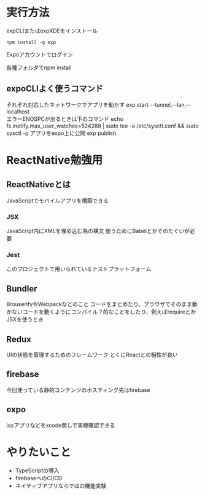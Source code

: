 # 実行方法

expCLIまたはexpXDEをインストール  
```
npm install -g exp
```
Expoアカウントでログイン

各種フォルダでnpm install

## expoCLIよく使うコマンド
それぞれ対応したネットワークでアプリを動かす
exp start --tunnel,--lan,--localhost  
エラーENOSPCが出るときは下のコマンド
echo fs.inotify.max_user_watches=524288 | sudo tee -a /etc/sysctl.conf && sudo sysctl -p
アプリをexpo上に公開
exp publish



# ReactNative勉強用
## ReactNativeとは
JavaScriptでモバイルアプリを構築できる

### JSX
JavaScript内にXMLを埋め込む為の構文
使うためにBabelとかそのたぐいが必要

### Jest
このプロジェクトで用いられているテストプラットフォーム

## Bundler
BrouserifyやWebpackなどのこと
コードをまとめたり、ブラウザでそのまま動かないコードを動くようにコンパイル？的なことをしたり、例えばrequireとかJSXを使うとき

## Redux
UIの状態を管理するためのフレームワーク
とくにReactとの相性が良い

## firebase
今回使っている静的コンテンツのホスティング先はfirebase

## expo
iosアプリなどをxcode無しで実機確認できる


# やりたいこと
- TypeScriptの導入
- firebaseへのCI/CD
- ネイティブアプリならではの機能実験


